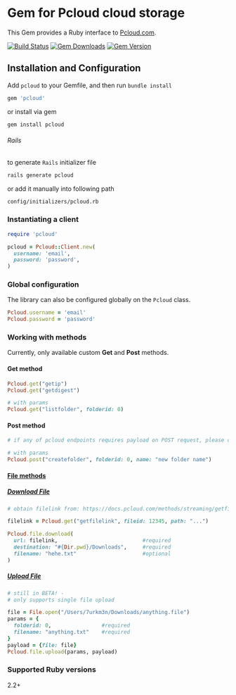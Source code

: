 # Gem for Pcloud cloud storage

This Gem provides a Ruby interface to [Pcloud.com](https://docs.pcloud.com).

[![Build Status](https://github.com/7urkm3n/pcloud/workflows/release/badge.svg?branch=main)](https://github.com/7urkm3n/pcloud/actions?query=workflow%3Arelease) [![Gem Downloads](https://badgen.net/rubygems/dt/pcloud)](https://rubygems.org/gems/pcloud) [![Gem Version](https://badge.fury.io/rb/pcloud.svg)](https://badge.fury.io/rb/pcloud)

<!-- [![Gem Version](https://badgen.net/rubygems/v/pcloud)](https://rubygems.org/gems/pcloud) -->

## Installation and Configuration

Add `pcloud` to your Gemfile, and then run `bundle install`

```ruby
gem 'pcloud'
```

or install via gem

```bash
gem install pcloud
```

###### Rails

to generate `Rails` initializer file

```bash
rails generate pcloud
```

or add it manually into following path

```bash
config/initializers/pcloud.rb
```

### Instantiating a client

```ruby
require 'pcloud'

pcloud = Pcloud::Client.new(
  username: 'email',
  password: 'password',
)
```

### Global configuration

The library can also be configured globally on the `Pcloud` class.

```ruby
Pcloud.username = 'email'
Pcloud.password = 'password'
```

<!-- ### Logging

By default errors are logged in STDOUT level, also `Rails.logger` available.

``` ruby
Pcloud.logger = Rails.logger
``` -->

### Working with methods

Currently, only available custom <b> Get </b> and <b> Post</b> methods.

#### Get method

```ruby
Pcloud.get("getip")
Pcloud.get("getdigest")

# with params
Pcloud.get("listfolder", folderid: 0)
```

<!-- Pcloud.get("createfolder", folderid: 0, name: "new folder name", ...) -->

#### Post method

```ruby
# if any of pcloud endpoints requires payload on POST request, please create an issue.

# with params
Pcloud.post("createfolder", folderid: 0, name: "new folder name")
```

#### [File methods](https://docs.pcloud.com/methods/file/)

##### [Download File](https://docs.pcloud.com/methods/file/downloadfile.html)

```ruby
# obtain filelink from: https://docs.pcloud.com/methods/streaming/getfilelink.html

filelink = Pcloud.get("getfilelink", fileid: 12345, path: "...")

Pcloud.file.download(
  url: filelink,                           #required
  destination: "#{Dir.pwd}/Downloads",     #required
  filename: "hehe.txt"                     #optional
)
```

##### [Upload File](https://docs.pcloud.com/methods/file/uploadfile.html)

```ruby
# still in BETA! -
# only supports single file upload

file = File.open("/Users/7urkm3n/Downloads/anything.file")
params = {
  folderid: 0,                #required
  filename: "anything.txt"    #required
}
payload = {file: file}
Pcloud.file.upload(params, payload)
```

### Supported Ruby versions

2.2+
